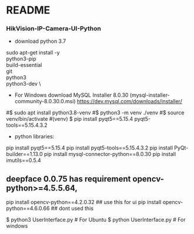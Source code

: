 # README #


### HikVision-IP-Camera-UI-Python

* download python 3.7

sudo apt-get install -y \
    python3-pip \
    build-essential \
    git \
    python3 \
    python3-dev \
	
	
* For Windows download MySQL Installer 8.0.30 (mysql-installer-community-8.0.30.0.msi)
https://dev.mysql.com/downloads/installer/


#$ sudo apt install python3.8-venv
#$ python3 -m venv ./venv
#$ source venv/bin/activate
#(venv) $ pip install pyqt5==5.15.4 pyqt5-tools==5.15.4.3.2


* python libraries: 


pip install pyqt5==5.15.4
pip install pyqt5-tools==5.15.4.3.2
pip install PyQt-builder==1.13.0
pip install mysql-connector-python==8.0.30
pip install imutils==0.5.4


## deepface 0.0.75 has requirement opencv-python>=4.5.5.64,
pip install opencv-python==4.2.0.32 ## use this for ui
pip install opencv-python==4.6.0.66 ## dont used this


$ python3 UserInterface.py # For Ubuntu
$ python UserInterface.py # For windows